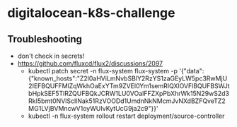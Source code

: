 # digitalocean-k8s-challenge

## Troubleshooting
- don't check in secrets!
- https://github.com/fluxcd/flux2/discussions/2097
  - kubectl patch secret -n flux-system flux-system -p '{"data":{"known_hosts":"Z2l0aHViLmNvbSBlY2RzYS1zaGEyLW5pc3RwMjU2IEFBQUFFMlZqWkhOaExYTm9ZVEl0Ym1semRIQXlOVFlBQUFBSWJtbHpkSEF5TlRZQUFBQkJCRW1LU0VOalFFZXpPbXhrWk15N29wS2d3RkI5bmt0NVlScllNak51RzVOODd1UmdnNkNMcmJvNXdBZFQveTZ2MG1LVjBVMncwV1oyWUIvKytUcG9ja2c9"}}'
  - kubectl -n flux-system rollout restart deployment/source-controller
